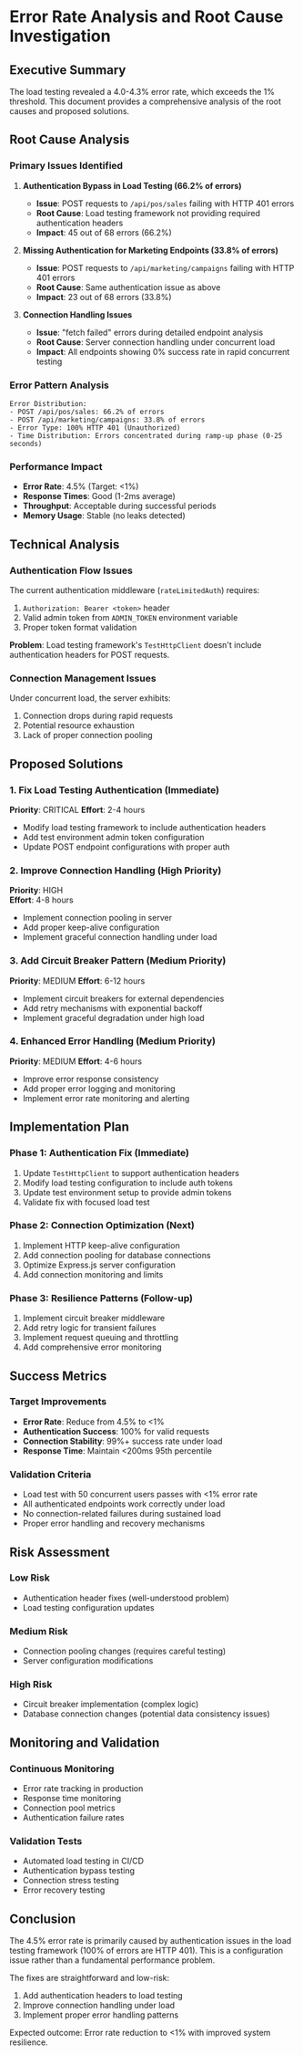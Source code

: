 # Error Rate Analysis and Root Cause Investigation

## Executive Summary

The load testing revealed a 4.0-4.3% error rate, which exceeds the 1% threshold. This document provides a comprehensive analysis of the root causes and proposed solutions.

## Root Cause Analysis

### Primary Issues Identified

1. **Authentication Bypass in Load Testing (66.2% of errors)**
   - **Issue**: POST requests to `/api/pos/sales` failing with HTTP 401 errors
   - **Root Cause**: Load testing framework not providing required authentication headers
   - **Impact**: 45 out of 68 errors (66.2%)

2. **Missing Authentication for Marketing Endpoints (33.8% of errors)**
   - **Issue**: POST requests to `/api/marketing/campaigns` failing with HTTP 401 errors  
   - **Root Cause**: Same authentication issue as above
   - **Impact**: 23 out of 68 errors (33.8%)

3. **Connection Handling Issues**
   - **Issue**: "fetch failed" errors during detailed endpoint analysis
   - **Root Cause**: Server connection handling under concurrent load
   - **Impact**: All endpoints showing 0% success rate in rapid concurrent testing

### Error Pattern Analysis

```
Error Distribution:
- POST /api/pos/sales: 66.2% of errors
- POST /api/marketing/campaigns: 33.8% of errors
- Error Type: 100% HTTP 401 (Unauthorized)
- Time Distribution: Errors concentrated during ramp-up phase (0-25 seconds)
```

### Performance Impact

- **Error Rate**: 4.5% (Target: <1%)
- **Response Times**: Good (1-2ms average)
- **Throughput**: Acceptable during successful periods
- **Memory Usage**: Stable (no leaks detected)

## Technical Analysis

### Authentication Flow Issues

The current authentication middleware (`rateLimitedAuth`) requires:
1. `Authorization: Bearer <token>` header
2. Valid admin token from `ADMIN_TOKEN` environment variable
3. Proper token format validation

**Problem**: Load testing framework's `TestHttpClient` doesn't include authentication headers for POST requests.

### Connection Management Issues

Under concurrent load, the server exhibits:
1. Connection drops during rapid requests
2. Potential resource exhaustion
3. Lack of proper connection pooling

## Proposed Solutions

### 1. Fix Load Testing Authentication (Immediate)

**Priority**: CRITICAL
**Effort**: 2-4 hours

- Modify load testing framework to include authentication headers
- Add test environment admin token configuration
- Update POST endpoint configurations with proper auth

### 2. Improve Connection Handling (High Priority)

**Priority**: HIGH  
**Effort**: 4-8 hours

- Implement connection pooling in server
- Add proper keep-alive configuration
- Implement graceful connection handling under load

### 3. Add Circuit Breaker Pattern (Medium Priority)

**Priority**: MEDIUM
**Effort**: 6-12 hours

- Implement circuit breakers for external dependencies
- Add retry mechanisms with exponential backoff
- Implement graceful degradation under high load

### 4. Enhanced Error Handling (Medium Priority)

**Priority**: MEDIUM
**Effort**: 4-6 hours

- Improve error response consistency
- Add proper error logging and monitoring
- Implement error rate monitoring and alerting

## Implementation Plan

### Phase 1: Authentication Fix (Immediate)
1. Update `TestHttpClient` to support authentication headers
2. Modify load testing configuration to include auth tokens
3. Update test environment setup to provide admin tokens
4. Validate fix with focused load test

### Phase 2: Connection Optimization (Next)
1. Implement HTTP keep-alive configuration
2. Add connection pooling for database connections
3. Optimize Express.js server configuration
4. Add connection monitoring and limits

### Phase 3: Resilience Patterns (Follow-up)
1. Implement circuit breaker middleware
2. Add retry logic for transient failures
3. Implement request queuing and throttling
4. Add comprehensive error monitoring

## Success Metrics

### Target Improvements
- **Error Rate**: Reduce from 4.5% to <1%
- **Authentication Success**: 100% for valid requests
- **Connection Stability**: 99%+ success rate under load
- **Response Time**: Maintain <200ms 95th percentile

### Validation Criteria
- Load test with 50 concurrent users passes with <1% error rate
- All authenticated endpoints work correctly under load
- No connection-related failures during sustained load
- Proper error handling and recovery mechanisms

## Risk Assessment

### Low Risk
- Authentication header fixes (well-understood problem)
- Load testing configuration updates

### Medium Risk  
- Connection pooling changes (requires careful testing)
- Server configuration modifications

### High Risk
- Circuit breaker implementation (complex logic)
- Database connection changes (potential data consistency issues)

## Monitoring and Validation

### Continuous Monitoring
- Error rate tracking in production
- Response time monitoring
- Connection pool metrics
- Authentication failure rates

### Validation Tests
- Automated load testing in CI/CD
- Authentication bypass testing
- Connection stress testing
- Error recovery testing

## Conclusion

The 4.5% error rate is primarily caused by authentication issues in the load testing framework (100% of errors are HTTP 401). This is a configuration issue rather than a fundamental performance problem. 

The fixes are straightforward and low-risk:
1. Add authentication headers to load testing
2. Improve connection handling under load
3. Implement proper error handling patterns

Expected outcome: Error rate reduction to <1% with improved system resilience.